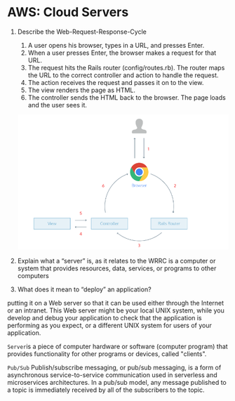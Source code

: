 # AWS: Cloud Servers

1. Describe the Web-Request-Response-Cycle

   1. A user opens his browser, types in a URL, and presses Enter.
   2. When a user presses Enter, the browser makes a request for that URL.
   3. The request hits the Rails router (config/routes.rb). The router maps the URL to the correct controller and action to handle the request.
   4. The action receives the request and passes it on to the view.
   5. The view renders the page as HTML.
   6. The controller sends the HTML back to the browser. The page loads and the user sees it.

   ![request-response-cycle](img-class-16/request-response-cycle.PNG)

2. Explain what a “server” is, as it relates to the WRRC
is a computer or system that provides resources, data, services, or programs to other computers

3. What does it mean to “deploy” an application?

putting it on a Web server so that it can be used either through the Internet or an intranet. This Web server might be your local UNIX system, while you develop and debug your application to check that the application is performing as you expect, or a different UNIX system for users of your application.

`Server`is a piece of computer hardware or software (computer program) that provides functionality for other programs or devices, called "clients".

`Pub/Sub` Publish/subscribe messaging, or pub/sub messaging, is a form of asynchronous service-to-service communication used in serverless and microservices architectures. In a pub/sub model, any message published to a topic is immediately received by all of the subscribers to the topic.
